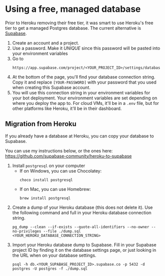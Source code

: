 # Using a free, managed database

Prior to Heroku removing their free tier, it was smart to use Heroku's free tier to get a managed Postgres database. The current alternative is [Supabase](https://app.supabase.com/).

1. Create an account and a project.
1. Use a password. Make it *UNIQUE* since this password will be pasted into your environment variables
1. Go to
   ```
   https://app.supabase.com/project/<YOUR_PROJECT_ID>/settings/database
   ```
1. At the bottom of the page, you'll find your database connection string. Copy it and replace `[YOUR-PASSWORD]` with your password that you used when creating this Supabase account.
1. You will use this connection string in your environment variables for your bot deployment. Your environment variables are set depending on where you deploy the app to. For cloud VMs, it'll be in a `.env` file, but for other platforms like Heroku, it'll be in their dashboard.

## Migration from Heroku

If you already have a database at Heroku, you can copy your database to Supabase.

You can use my instructions below, or the ones here:
https://github.com/supabase-community/heroku-to-supabase

1. Install `postgresql` on your computer
   - If on Windows, you can use Chocolatey:
     ```
     choco install postgresql
     ```
   - If on Mac, you can use Homebrew:
     ```
     brew install postgresql
     ```
1. Create a dump of your Heroku database (this does not delete it). Use the following command and full in your Heroku database connection string.
   ```
   pg_dump --clean --if-exists --quote-all-identifiers --no-owner --no-privileges --file ./dump.sql <YOUR_HEROKU_DATABASE_CONNECTION_STRING>
   ```
1. Import your Heroku database dump to Supabase. Fill in your Supabase project ID by finding it on the database settings page, or just looking in the URL when on your database settings.
   ```
   psql -h db.<YOUR_SUPABASE_PROJECT_ID>.supabase.co -p 5432 -d postgres -U postgres -f ./dump.sql
   ```
